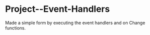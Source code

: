 # Project--Event-Handlers
Made a simple form by executing the event handlers and on Change functions.
